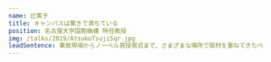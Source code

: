 ```yaml
---
name: 辻篤子
title: キャンパスは驚きで満ちている
position: 名古屋大学国際機構 特任教授
img: /talks/2019/AtsukoTsujiSqr.jpg
leadSentence: 事故現場からノーベル賞授賞式まで、さまざまな場所で取材を重ねてきたベテラン新聞記者が名古屋大学にやってきて定点観測を始めた。その目に大学はどう映っているのか。
---
```


